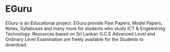 # EGuru
EGuru is an Educational project. EGuru provide Past Papers, Model Papers, Notes, Syllabuses and many more for students who study ICT &amp; Engeeniring Technology. Resources based on Sri Lankan G.C.E Advanced Level and Ordinary Level Examination are freely available for the Students to download.
